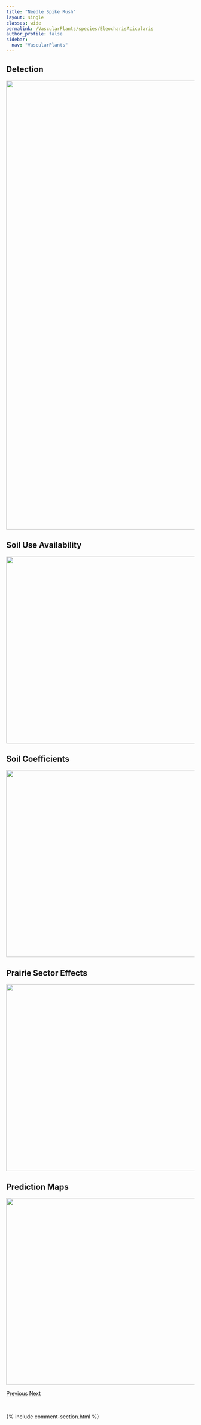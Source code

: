 ```yaml
---
title: "Needle Spike Rush"
layout: single
classes: wide
permalink: /VascularPlants/species/EleocharisAcicularis
author_profile: false
sidebar:
  nav: "VascularPlants"
---
```


<h2>Detection</h2>

<a href="https://drive.google.com/uc?export=view&id=1SKx9ir3xc_DfCM1dIOhxIx8xFbObRPNG">
<img src="https://drive.google.com/uc?export=view&id=1SKx9ir3xc_DfCM1dIOhxIx8xFbObRPNG" height = "1200" width = "800">
</a>


<h2>Soil Use Availability</h2>

<a href="https://drive.google.com/uc?export=view&id=1LR47fv-bLJScGxVJUPfsS1PLeSNcmIRW">
<img src="https://drive.google.com/uc?export=view&id=1LR47fv-bLJScGxVJUPfsS1PLeSNcmIRW" height = "500" width = "1000">
</a>


<h2>Soil Coefficients</h2>

<a href="https://drive.google.com/uc?export=view&id=1XmnkClIwGVSEoNZ2NubFbawa4DQ7fbRF">
<img src="https://drive.google.com/uc?export=view&id=1XmnkClIwGVSEoNZ2NubFbawa4DQ7fbRF" height = "500" width = "1000">
</a>


<h2>Prairie Sector Effects</h2>

<a href="https://drive.google.com/uc?export=view&id=12108Rd8S8lYi9OZPPM1xivideaslVeMy">
<img src="https://drive.google.com/uc?export=view&id=12108Rd8S8lYi9OZPPM1xivideaslVeMy" height = "500" width = "1000">
</a>


<h2>Prediction Maps</h2>

<a href="https://drive.google.com/uc?export=view&id=1QiyQWOxZUjA5HNXgnPsTKSI4E6sXl-6u">
<img src="https://drive.google.com/uc?export=view&id=1QiyQWOxZUjA5HNXgnPsTKSI4E6sXl-6u" height = "500" width = "1000">
</a>


<a href="/DevelopmentWebsite/VascularPlants/species/Eleocharis" class="pagination--pager" title="Eleocharis">Previous</a> <a href="/DevelopmentWebsite/VascularPlants/species/EleocharisEngelmannii" class="pagination--pager" title="Eleocharis engelmannii">Next</a>

<p>&nbsp;</p>

{% include comment-section.html %}
